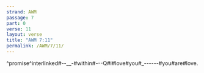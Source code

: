 ```yaml
---
strand: AWM
passage: 7
part: 0
verse: 11
layout: verse
title: "AWM 7:11"
permalink: /AWM/7/11/
---
```

^promise^interlinked#--__-#within#_-_--Q#i#love#you#_------#you#are#love.
